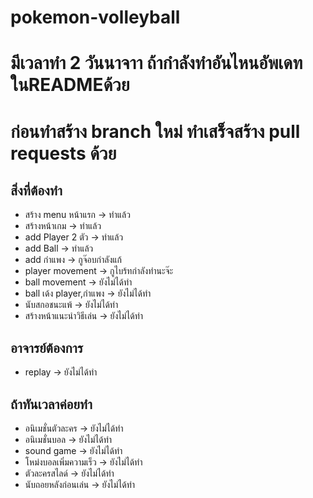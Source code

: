 # pokemon-volleyball
# มีเวลาทำ 2 วันนาจาา ถ้ากำลังทำอันไหนอัพเดทในREADMEด้วย
# ก่อนทำสร้าง branch ใหม่ ทำเสร็จสร้าง pull requests ด้วย
## สิ่งที่ต้องทำ
* สร้าง menu หน้าแรก -> ทำแล้ว
* สร้างหน้าเกม -> ทำแล้ว
* add Player 2 ตัว -> ทำแล้ว
* add Ball -> ทำแล้ว
* add กำแพง -> กูจ๊อบกำลังแก้
* player movement -> กูไบร้ทกำลังทำนะจ๊ะ
* ball movement -> ยังไม่ได้ทำ
* ball เด้ง player,กำแพง -> ยังไม่ได้ทำ
* นับสกอชนะแพ้ -> ยังไม่ได้ทำ
* สร้างหน้าแนะนำวิธีเล่น -> ยังไม่ได้ทำ
## อาจารย์ต้องการ
* replay -> ยังไม่ได้ทำ
## ถ้าทันเวลาค่อยทำ
* อนิเมชั่นตัวละคร -> ยังไม่ได้ทำ
* อนิเมชั่นบอล -> ยังไม่ได้ทำ
* sound game -> ยังไม่ได้ทำ
* โหม่งบอลเพิ่มความเร็ว -> ยังไม่ได้ทำ
* ตัวละครสไลด์ -> ยังไม่ได้ทำ
* นับถอยหลังก่อนเล่น -> ยังไม่ได้ทำ
